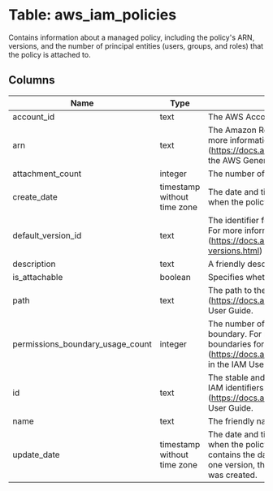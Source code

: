 
# Table: aws_iam_policies
Contains information about a managed policy, including the policy's ARN, versions, and the number of principal entities (users, groups, and roles) that the policy is attached to.
## Columns
| Name        | Type           | Description  |
| ------------- | ------------- | -----  |
|account_id|text|The AWS Account ID of the resource.|
|arn|text|The Amazon Resource Name (ARN). ARNs are unique identifiers for AWS resources. For more information about ARNs, go to Amazon Resource Names (ARNs) (https://docs.aws.amazon.com/general/latest/gr/aws-arns-and-namespaces.html) in the AWS General Reference. |
|attachment_count|integer|The number of principal entities (users, groups, and roles) that the policy is attached to. |
|create_date|timestamp without time zone|The date and time, in ISO 8601 date-time format (http://www.iso.org/iso/iso8601), when the policy was created. |
|default_version_id|text|The identifier for the version of the policy that is set as the default (operative) version. For more information about policy versions, see Versioning for managed policies (https://docs.aws.amazon.com/IAM/latest/UserGuide/policies-managed-versions.html) in the IAM User Guide. |
|description|text|A friendly description of the policy. |
|is_attachable|boolean|Specifies whether the policy can be attached to an IAM user, group, or role. |
|path|text|The path to the policy. For more information about paths, see IAM identifiers (https://docs.aws.amazon.com/IAM/latest/UserGuide/Using_Identifiers.html) in the IAM User Guide. |
|permissions_boundary_usage_count|integer|The number of entities (users and roles) for which the policy is used as the permissions boundary. For more information about permissions boundaries, see Permissions boundaries for IAM identities (https://docs.aws.amazon.com/IAM/latest/UserGuide/access_policies_boundaries.html) in the IAM User Guide. |
|id|text|The stable and unique string identifying the policy. For more information about IDs, see IAM identifiers (https://docs.aws.amazon.com/IAM/latest/UserGuide/Using_Identifiers.html) in the IAM User Guide. |
|name|text|The friendly name (not ARN) identifying the policy. |
|update_date|timestamp without time zone|The date and time, in ISO 8601 date-time format (http://www.iso.org/iso/iso8601), when the policy was last updated. When a policy has only one version, this field contains the date and time when the policy was created. When a policy has more than one version, this field contains the date and time when the most recent policy version was created. |
